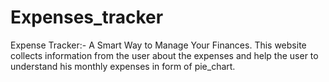 # Expenses_tracker
Expense Tracker:- A Smart Way to Manage Your Finances.
This website collects information from the user about the expenses and help the user to understand his monthly expenses in form of pie_chart.
